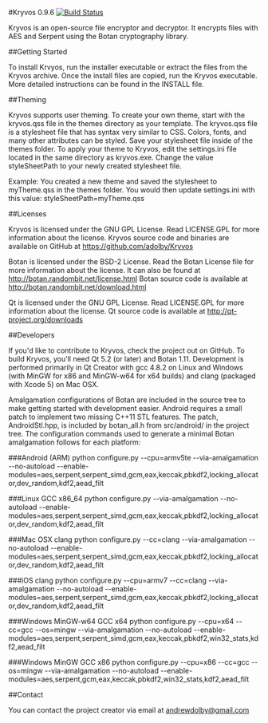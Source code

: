 #Kryvos 0.9.6 [![Build Status](http://168.235.149.114/github.com/adolby/kryvos/status.svg?branch=master)](http://168.235.149.114/github.com/adolby/kryvos)

Kryvos is an open-source file encryptor and decryptor. It encrypts files with AES and Serpent using the Botan cryptography library.

##Getting Started

To install Krvyos, run the installer executable or extract the files from the Kryvos archive. Once the install files are copied, run the Kryvos executable. More detailed instructions can be found in the INSTALL file.

##Theming

Kryvos supports user theming. To create your own theme, start with the kryvos.qss file in the themes directory as your template. The kryvos.qss file is a stylesheet file that has syntax very similar to CSS. Colors, fonts, and many other attributes can be styled. Save your stylesheet file inside of the themes folder. To apply your theme to Kryvos, edit the settings.ini file located in the same directory as kryvos.exe. Change the value styleSheetPath to your newly created stylesheet file.

Example: You created a new theme and saved the stylesheet to myTheme.qss in the themes folder. You would then update settings.ini with this value: styleSheetPath=myTheme.qss

##Licenses

Kryvos is licensed under the GNU GPL License. Read LICENSE.GPL for more information about the license.
Kryvos source code and binaries are available on GitHub at https://github.com/adolby/Kryvos

Botan is licensed under the BSD-2 License. Read the Botan License file for more information about the license. It can also be found at http://botan.randombit.net/license.html
Botan source code is available at http://botan.randombit.net/download.html

Qt is licensed under the GNU GPL License. Read LICENSE.GPL for more information about the license.
Qt source code is available at http://qt-project.org/downloads

##Developers

If you'd like to contribute to Kryvos, check the project out on GitHub. To build Kryvos, you'll need Qt 5.2 (or later) and Botan 1.11. Development is performed primarily in Qt Creator with gcc 4.8.2 on Linux and Windows (with MinGW for x86 and MinGW-w64 for x64 builds) and clang (packaged with Xcode 5) on Mac OSX.

Amalgamation configurations of Botan are included in the source tree to make getting started with development easier. Android requires a small patch to implement two missing C++11 STL features. The patch, AndroidStl.hpp, is included by botan_all.h from src/android/ in the project tree. The configuration commands used to generate a minimal Botan amalgamation follows for each platform:

###Android (ARM)
python configure.py --cpu=armv5te --via-amalgamation --no-autoload --enable-modules=aes,serpent,serpent_simd,gcm,eax,keccak,pbkdf2,locking_allocator,dev_random,kdf2,aead_filt

###Linux GCC x86_64
python configure.py --via-amalgamation --no-autoload --enable-modules=aes,serpent,serpent_simd,gcm,eax,keccak,pbkdf2,locking_allocator,dev_random,kdf2,aead_filt

###Mac OSX clang
python configure.py --cc=clang --via-amalgamation --no-autoload --enable-modules=aes,serpent,serpent_simd,gcm,eax,keccak,pbkdf2,locking_allocator,dev_random,kdf2,aead_filt

###iOS clang
python configure.py --cpu=armv7 --cc=clang --via-amalgamation --no-autoload --enable-modules=aes,serpent,serpent_simd,gcm,eax,keccak,pbkdf2,locking_allocator,dev_random,kdf2,aead_filt

###Windows MinGW-w64 GCC x64
python configure.py --cpu=x64 --cc=gcc --os=mingw --via-amalgamation --no-autoload --enable-modules=aes,serpent,serpent_simd,gcm,eax,keccak,pbkdf2,win32_stats,kdf2,aead_filt

###Windows MinGW GCC x86
python configure.py --cpu=x86 --cc=gcc --os=mingw --via-amalgamation --no-autoload --enable-modules=aes,serpent,gcm,eax,keccak,pbkdf2,win32_stats,kdf2,aead_filt

##Contact

You can contact the project creator via email at andrewdolby@gmail.com
